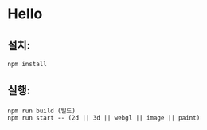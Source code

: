 # Hello

 
 
## 설치:


    npm install
    
    

## 실행:


    npm run build (빌드)
    npm run start -- (2d || 3d || webgl || image || paint)
    
     
